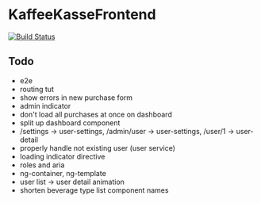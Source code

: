 # KaffeeKasseFrontend

[![Build Status](https://www.travis-ci.com/coma64/kaffee-kasse-frontend.svg?branch=main)](https://www.travis-ci.com/coma64/kaffee-kasse-frontend)

## Todo

- e2e
- routing tut
- show errors in new purchase form
- admin indicator
- don't load all purchases at once on dashboard
- split up dashboard component
- /settings -> user-settings, /admin/user -> user-settings, /user/1 -> user-detail
- properly handle not existing user (user service)
- loading indicator directive
- roles and aria
- ng-container, ng-template
- user list -> user detail animation
- shorten beverage type list component names
